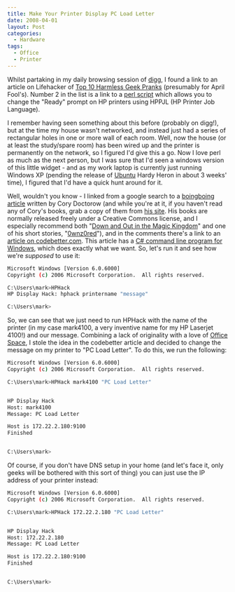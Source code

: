 ```yaml
---
title: Make Your Printer Display PC Load Letter
date: 2008-04-01
layout: Post
categories:
  - Hardware
tags:
  - Office
  - Printer
---
```


Whilst partaking in my daily browsing session of [digg](http://digg.com/), I found a link to an article on Lifehacker of [Top 10 Harmless Geek Pranks](http://lifehacker.com/373817/top-10-harmless-geek-pranks) (presumably for April Fool's). Number 2 in the list is a link to a [perl script](http://kovaya.com/miscellany/2007/10/insert-coin.html) which allows you to change the "Ready" prompt on HP printers using HPPJL (HP Printer Job Language).

<!-- more -->

I remember having seen something about this before (probably on digg!), but at the time my house wasn't networked, and instead just had a series of rectangular holes in one or more wall of each room. Well, now the house (or at least the study/spare room) has been wired up and the printer is permanently on the network, so I figured I'd give this a go. Now I love perl as much as the next person, but I was sure that I'd seen a windows version of this little widget - and as my work laptop is currently just running Windows XP (pending the release of [Ubuntu](http://www.ubuntu.com/) Hardy Heron in about 3 weeks' time), I figured that I'd have a quick hunt around for it.

Well, wouldn't you know - I linked from a google search to a [boingboing article](http://www.boingboing.net/2007/10/17/howto-change-the-pri.html) written by Cory Doctorow (and while you're at it, if you haven't read any of Cory's books, grab a copy of them from [his site](http://craphound.com/index.php?cat=5). His books are normally released freely under a Creative Commons license, and I especially recommend both "[Down and Out in the Magic Kingdom](http://craphound.com/down/)" and one of his short stories, "[0wnz0red](http://dir.salon.com/story/tech/feature/2002/08/28/0wnz0red/index.html)"), and in the comments there's a link to an [article on codebetter.com](http://codebetter.com/blogs/brendan.tompkins/archive/2004/07/23/20170.aspx). This article has a [C# command line program for Windows](http://www.codebetter.com/bsblog/HPHack.zip), which does exactly what we want. So, let's run it and see how we're _supposed_ to use it:

```bash
Microsoft Windows [Version 6.0.6000]
Copyright (c) 2006 Microsoft Corporation.  All rights reserved.

C:\Users\mark>HPHack
HP Display Hack: hphack printername "message"

C:\Users\mark>
```

So, we can see that we just need to run HPHack with the name of the printer (in my case mark4100, a very inventive name for my HP Laserjet 4100!) and our message. Combining a lack of originality with a love of [Office Space](http://en.wikipedia.org/wiki/Office_space), I stole the idea in the codebetter article and decided to change the message on my printer to "PC Load Letter". To do this, we run the following:

```bash
Microsoft Windows [Version 6.0.6000]
Copyright (c) 2006 Microsoft Corporation.  All rights reserved.

C:\Users\mark>HPHack mark4100 "PC Load Letter"


HP Display Hack
Host: mark4100
Message: PC Load Letter

Host is 172.22.2.180:9100
Finished


C:\Users\mark>
```

Of course, if you don't have DNS setup in your home (and let's face it, only geeks will be bothered with this sort of thing) you can just use the IP address of your printer instead:

```bash
Microsoft Windows [Version 6.0.6000]
Copyright (c) 2006 Microsoft Corporation.  All rights reserved.

C:\Users\mark>HPHack 172.22.2.180 "PC Load Letter"


HP Display Hack
Host: 172.22.2.180
Message: PC Load Letter

Host is 172.22.2.180:9100
Finished


C:\Users\mark>
```
